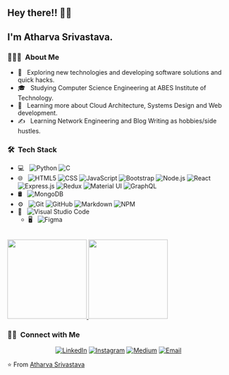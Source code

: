 
<h2> Hey there!! 👋👋</h2>
<h2>I'm Atharva Srivastava.</h2>

<h3> 👨🏻‍💻 &nbsp;About Me </h3>

- 🤔 &nbsp; Exploring new technologies and developing software solutions and quick hacks.
- 🎓 &nbsp; Studying Computer Science Engineering at ABES Institute of Technology.
- 🌱 &nbsp; Learning more about Cloud Architecture, Systems Design and Web development.
- ✍️ &nbsp; Learning Network Engineering and Blog Writing as hobbies/side hustles.

<h3> 🛠 &nbsp;Tech Stack</h3>

- 💻 &nbsp;
  ![Python](https://img.shields.io/badge/-Python-333333?style=flat&logo=python)
  ![C](https://img.shields.io/badge/c-%2300599C.svg?style=flat&logo=c&logoColor=white)
- 🌐 &nbsp;
  ![HTML5](https://img.shields.io/badge/-HTML5-333333?style=flat&logo=HTML5)
  ![CSS](https://img.shields.io/badge/-CSS-333333?style=flat&logo=CSS3&logoColor=1572B6)
  ![JavaScript](https://img.shields.io/badge/-JavaScript-333333?style=flat&logo=javascript)
  ![Bootstrap](https://img.shields.io/badge/-Bootstrap-333333?style=flat&logo=bootstrap&logoColor=563D7C)
  ![Node.js](https://img.shields.io/badge/-Node.js-333333?style=flat&logo=node.js)
  ![React](https://img.shields.io/badge/-React-333333?style=flat&logo=react)
  ![Express.js](https://img.shields.io/badge/express.js-%23404d59.svg?style=for-the-badge&logo=express&logoColor=%2361DAFB)
  ![Redux](https://img.shields.io/badge/redux-%23593d88.svg?style=for-the-badge&logo=redux&logoColor=white)
  ![Material UI](https://img.shields.io/badge/materialui-%230081CB.svg?style=for-the-badge&logo=material-ui&logoColor=white)
  ![GraphQL](https://img.shields.io/badge/-GraphQL-E10098?style=for-the-badge&logo=graphql&logoColor=white)
- 🛢 &nbsp;
  ![MongoDB](https://img.shields.io/badge/-MongoDB-333333?style=flat&logo=mongodb)
- ⚙️ &nbsp;
  ![Git](https://img.shields.io/badge/-Git-333333?style=flat&logo=git)
  ![GitHub](https://img.shields.io/badge/-GitHub-333333?style=flat&logo=github)
  ![Markdown](https://img.shields.io/badge/-Markdown-333333?style=flat&logo=markdown)
  ![NPM](https://img.shields.io/badge/NPM-333333?style=flat&logo=npm)
- 🔧 &nbsp;
  ![Visual Studio Code](https://img.shields.io/badge/-Visual%20Studio%20Code-333333?style=flat&logo=visual-studio-code&logoColor=007ACC)
  - 🖥 &nbsp;
   ![Figma](https://img.shields.io/badge/Figma-333333?style=flat&logo=figma&logoColor=orange)
  
<br/>

<a href="https://github.com/atharva162">
  <img height="180em" src="https://github-readme-stats.vercel.app/api?username=atharva162&theme=buefy&show_icons=true" />
  <img height="180em" src="https://github-readme-stats.vercel.app/api/top-langs/?username=atharva162&theme=buefy&layout=compact" />
</a>

<br/>

<h3> 🤝🏻 &nbsp;Connect with Me </h3>

<p align="center">
<a href="https://www.linkedin.com/in/atharva-srivastava-991b4619a"><img alt="LinkedIn" src="https://img.shields.io/badge/LinkedIn-Atharva%20Srivastava-blue?style=flat-square&logo=linkedin"></a>
<a href="https://www.instagram.com/atharva.srivastava162/"><img alt="Instagram" src="https://img.shields.io/badge/Instagram-atharva162-blue?style=flat-square&logo=instagram"></a>
<a href="https://srivastava-atharva10.medium.com/"><img alt="Medium" src="https://img.shields.io/badge/Medium-Atharva%20Srivastava-blue?style=flat-square&logo=Medium&logoColor=white"></a>
<a href="mailto:srivastava.atharva10@gmail.com"><img alt="Email" src="https://img.shields.io/badge/Email-srivastava.atharva10@gmail.com-blue?style=flat-square&logo=gmail"></a>
</p>

⭐️ From [Atharva Srivastava](https://github.com/atharva162)
